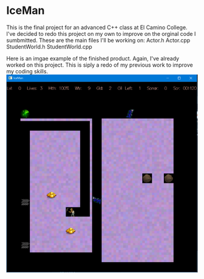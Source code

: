 # IceMan

This is the final project for an advanced C++ class at El Camino College. I've decided to redo this project on my own to improve on the orginal code I sumbmitted.
These are the main files I'll be working on:
Actor.h
Actor.cpp
StudentWorld.h
StudentWorld.cpp

Here is an imgae example of the finished product.
Again, I've already worked on this project. This is siply a redo of my previous work to improve my coding skills.
![](IceMan_Screen/Capture.PNG)
